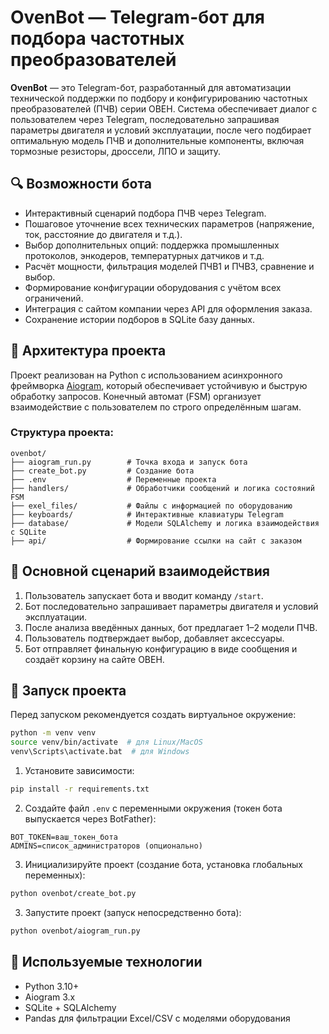
# OvenBot — Telegram-бот для подбора частотных преобразователей

**OvenBot** — это Telegram-бот, разработанный для автоматизации технической поддержки по подбору и конфигурированию частотных преобразователей (ПЧВ) серии ОВЕН. Система обеспечивает диалог с пользователем через Telegram, последовательно запрашивая параметры двигателя и условий эксплуатации, после чего подбирает оптимальную модель ПЧВ и дополнительные компоненты, включая тормозные резисторы, дроссели, ЛПО и защиту.

## 🔍 Возможности бота

- Интерактивный сценарий подбора ПЧВ через Telegram.
- Пошаговое уточнение всех технических параметров (напряжение, ток, расстояние до двигателя и т.д.).
- Выбор дополнительных опций: поддержка промышленных протоколов, энкодеров, температурных датчиков и т.д.
- Расчёт мощности, фильтрация моделей ПЧВ1 и ПЧВ3, сравнение и выбор.
- Формирование конфигурации оборудования с учётом всех ограничений.
- Интеграция с сайтом компании через API для оформления заказа.
- Сохранение истории подборов в SQLite базу данных.

## 🧱 Архитектура проекта

Проект реализован на Python с использованием асинхронного фреймворка [Aiogram](https://github.com/aiogram/aiogram), который обеспечивает устойчивую и быструю обработку запросов. Конечный автомат (FSM) организует взаимодействие с пользователем по строго определённым шагам.

### Структура проекта:

```
ovenbot/
├── aiogram_run.py        # Точка входа и запуск бота
├── create_bot.py         # Создание бота
├── .env                  # Переменные проекта
├── handlers/             # Обработчики сообщений и логика состояний FSM
├── exel_files/           # Файлы с информацией по оборудованию
├── keyboards/            # Интерактивные клавиатуры Telegram
├── database/             # Модели SQLAlchemy и логика взаимодействия с SQLite
├── api/                  # Формирование ссылки на сайт с заказом
```

## 💬 Основной сценарий взаимодействия

1. Пользователь запускает бота и вводит команду `/start`.
2. Бот последовательно запрашивает параметры двигателя и условий эксплуатации.
3. После анализа введённых данных, бот предлагает 1–2 модели ПЧВ.
4. Пользователь подтверждает выбор, добавляет аксессуары.
5. Бот отправляет финальную конфигурацию в виде сообщения и создаёт корзину на сайте ОВЕН.

## 🚀 Запуск проекта

Перед запуском рекомендуется создать виртуальное окружение:

```bash
python -m venv venv
source venv/bin/activate  # для Linux/MacOS
venv\Scripts\activate.bat  # для Windows
```

1. Установите зависимости:
```bash
pip install -r requirements.txt
```

2. Создайте файл `.env` с переменными окружения (токен бота выпускается через BotFather):
```env
BOT_TOKEN=ваш_токен_бота
ADMINS=список_администраторов (опционально)
```

3. Инициализируйте проект (создание бота, установка глобальных переменных):
```bash
python ovenbot/create_bot.py
```

3. Запустите проект (запуск непосредственно бота):
```bash
python ovenbot/aiogram_run.py
```

## 📌 Используемые технологии

- Python 3.10+
- Aiogram 3.x
- SQLite + SQLAlchemy
- Pandas для фильтрации Excel/CSV с моделями оборудования

